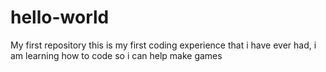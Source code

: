 # hello-world
My first repository
this is my first coding experience that i have ever had, i am learning how to code so i can help make games

